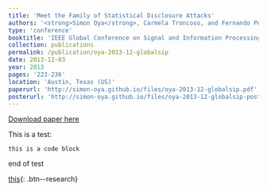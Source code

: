 ```yaml
---
title: 'Meet the Family of Statistical Disclosure Attacks'
authors: '<strong>Simon Oya</strong>, Carmela Troncoso, and Fernando Pérez-González'
type: 'conference'
booktitle: 'IEEE Global Conference on Signal and Information Processing (GlobalSIP)'
collection: publications
permalink: /publication/oya-2013-12-globalsip
date: 2013-12-03
year: 2013
pages: '223-236'
location: 'Austin, Texas (US)'
paperurl: 'http://simon-oya.github.io/files/oya-2013-12-globalsip.pdf'
posterurl: 'http://simon-oya.github.io/files/oya-2013-12-globalsip-poster.pdf'
---
```


[Download paper here](http://simon-oya.github.io/files/oya-2013-12-globalsip.pdf)

This is a test:
```
this is a code block
```
end of test

[this](#Buttons){: .btn--research}